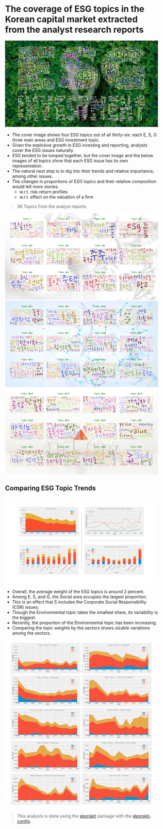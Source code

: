 # The coverage of ESG topics in the Korean capital market extracted from the analyst research reports

![](figs/analyst_esg_topic.png)

- The cover image shows four ESG topics out of all thirty-six: each E, S, G three main areas and ESG investment topic.
- Given the explosive growth in ESG investing and reporting, analysts cover the ESG issues naturally.
- ESG tended to be lumped together, but the cover image and the below images of all topics show that each ESG issue has its own representation.
- The natural next step is to dig into their trends and relative importance, among other issues.
- The changes in proportions of ESG topics and their relative composition would tell more stories.
  - w.r.t. risk-return profiles
  - w.r.t. effect on the valuation of a firm

> 36 Topics from the analyst reports

![](figs/analyst_topic_p1.png)
![](figs/analyst_topic_p2.png)
![](figs/analyst_topic_p3.png)

## Comparing ESG Topic Trends

![](figs/analyst_topic_trends.png)

- Overall, the average weight of the ESG topics is around 2 percent.
- Among E, S, and G, the Social area occupies the largest proportion.
- This is an effect that S includes the Corporate Social Responsibility (CSR) issues.
- Though the Environmental topic takes the smallest share, its variability is the biggest.
- Recently, the proportion of the Environmental topic has been increasing.
- Comparing the topic weights by the sectors shows sizable variations among the sectors.

![](figs/analyst_topic_weights_sectors.png)

> This analysis is done using the [ekorpkit](https://github.com/entelecheia/ekorpkit) package with the [ekorpkit-config](https://github.com/entelecheia/ekorpkit-config).
